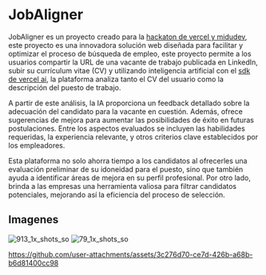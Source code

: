 # JobAligner

JobAligner es un proyecto creado para la [hackaton de vercel y midudev](https://github.com/midudev/hackaton-vercel-2024), este proyecto es una innovadora solución web diseñada para facilitar y optimizar el proceso de búsqueda de empleo, este proyecto permite a los usuarios compartir la URL de una vacante de trabajo publicada en LinkedIn, subir su currículum vitae (CV) y utilizando inteligencia artificial con el [sdk de vercel ai](https://sdk.vercel.ai/docs/introduction), la plataforma analiza tanto el CV del usuario como la descripción del puesto de trabajo.

A partir de este análisis, la IA proporciona un feedback detallado sobre la adecuación del candidato para la vacante en cuestión. Además, ofrece sugerencias de mejora para aumentar las posibilidades de éxito en futuras postulaciones. Entre los aspectos evaluados se incluyen las habilidades requeridas, la experiencia relevante, y otros criterios clave establecidos por los empleadores.

Esta plataforma no solo ahorra tiempo a los candidatos al ofrecerles una evaluación preliminar de su idoneidad para el puesto, sino que también ayuda a identificar áreas de mejora en su perfil profesional. Por otro lado, brinda a las empresas una herramienta valiosa para filtrar candidatos potenciales, mejorando así la eficiencia del proceso de selección.

## Imagenes
![913_1x_shots_so](https://github.com/user-attachments/assets/a9f84ffb-24a5-4c28-aff8-4720d1007da8)
![79_1x_shots_so](https://github.com/user-attachments/assets/54c03864-a699-4ca8-ab5c-0ffc4e74f312)

https://github.com/user-attachments/assets/3c276d70-ce7d-426b-a68b-b6d81400cc98
